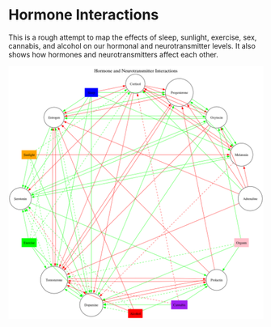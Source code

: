 # Hormone Interactions

This is a rough attempt to map the effects of sleep, sunlight, exercise, sex,
cannabis, and alcohol on our hormonal and neurotransmitter levels. It also shows how
hormones and neurotransmitters affect each other.

![Hormone Interaction Graph](hormone_interactions.png)
